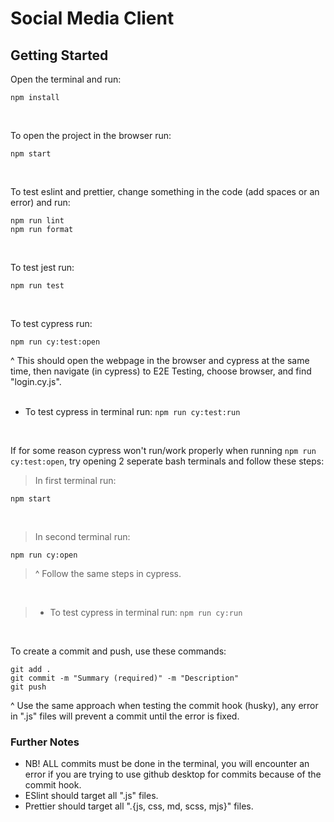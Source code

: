# Social Media Client

## Getting Started

Open the terminal and run:
```
npm install
```
<br>

To open the project in the browser run:
```
npm start
```
<br>

To test eslint and prettier, change something in the code (add spaces or an error) and run:
```
npm run lint
npm run format
```
<br>

To test jest run:
```
npm run test
```
<br>

To test cypress run:
```
npm run cy:test:open
```
^ This should open the webpage in the browser and cypress at the same time, then navigate (in cypress) to E2E Testing, choose browser, and find "login.cy.js".
<br>
<br>

- To test cypress in terminal run: ```npm run cy:test:run```
<br>

If for some reason cypress won't run/work properly when running ```npm run cy:test:open```, try opening 2 seperate bash terminals and follow these steps:
<br>

> In first terminal run:
```
npm start
```
<br>

> In second terminal run:
```
npm run cy:open
```
> ^ Follow the same steps in cypress.
<br>

> - To test cypress in terminal run: ```npm run cy:run```

<br>

To create a commit and push, use these commands:
```
git add .
git commit -m "Summary (required)" -m "Description"
git push
```
^ Use the same approach when testing the commit hook (husky), any error in ".js" files will prevent a commit until the error is fixed.
<br>

### Further Notes
- NB! ALL commits must be done in the terminal, you will encounter an error if you are trying to use github desktop for commits because of the commit hook.
- ESlint should target all ".js" files.
- Prettier should target all ".{js, css, md, scss, mjs}" files.
